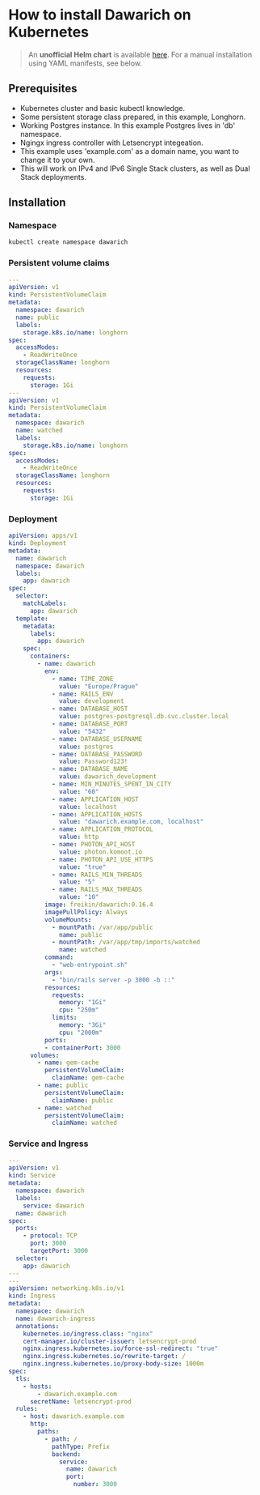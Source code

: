 # How to install Dawarich on Kubernetes

> An **unofficial Helm chart** is available [here](https://github.com/Cogitri/charts/tree/master/charts/dawarich). For a manual installation using YAML manifests, see below.

## Prerequisites

- Kubernetes cluster and basic kubectl knowledge.
- Some persistent storage class prepared, in this example, Longhorn.
- Working Postgres instance. In this example Postgres lives in 'db' namespace.
- Ngingx ingress controller with Letsencrypt integeation.
- This example uses 'example.com' as a domain name, you want to change it to your own.
- This will work on IPv4 and IPv6 Single Stack clusters, as well as Dual Stack deployments.

## Installation

### Namespace

```bash
kubectl create namespace dawarich
```

### Persistent volume claims

```yaml
---
apiVersion: v1
kind: PersistentVolumeClaim
metadata:
  namespace: dawarich
  name: public
  labels:
    storage.k8s.io/name: longhorn
spec:
  accessModes:
    - ReadWriteOnce
  storageClassName: longhorn
  resources:
    requests:
      storage: 1Gi
---
apiVersion: v1
kind: PersistentVolumeClaim
metadata:
  namespace: dawarich
  name: watched
  labels:
    storage.k8s.io/name: longhorn
spec:
  accessModes:
    - ReadWriteOnce
  storageClassName: longhorn
  resources:
    requests:
      storage: 1Gi
```

### Deployment

```yaml
apiVersion: apps/v1
kind: Deployment
metadata:
  name: dawarich
  namespace: dawarich
  labels:
    app: dawarich
spec:
  selector:
    matchLabels:
      app: dawarich
  template:
    metadata:
      labels:
        app: dawarich
    spec:
      containers:
        - name: dawarich
          env:
            - name: TIME_ZONE
              value: "Europe/Prague"
            - name: RAILS_ENV
              value: development
            - name: DATABASE_HOST
              value: postgres-postgresql.db.svc.cluster.local
            - name: DATABASE_PORT
              value: "5432"
            - name: DATABASE_USERNAME
              value: postgres
            - name: DATABASE_PASSWORD
              value: Password123!
            - name: DATABASE_NAME
              value: dawarich_development
            - name: MIN_MINUTES_SPENT_IN_CITY
              value: "60"
            - name: APPLICATION_HOST
              value: localhost
            - name: APPLICATION_HOSTS
              value: "dawarich.example.com, localhost"
            - name: APPLICATION_PROTOCOL
              value: http
            - name: PHOTON_API_HOST
              value: photon.komoot.io
            - name: PHOTON_API_USE_HTTPS
              value: "true"
            - name: RAILS_MIN_THREADS
              value: "5"
            - name: RAILS_MAX_THREADS
              value: "10"
          image: freikin/dawarich:0.16.4
          imagePullPolicy: Always
          volumeMounts:
            - mountPath: /var/app/public
              name: public
            - mountPath: /var/app/tmp/imports/watched
              name: watched
          command:
            - "web-entrypoint.sh"
          args:
            - "bin/rails server -p 3000 -b ::"
          resources:
            requests:
              memory: "1Gi"
              cpu: "250m"
            limits:
              memory: "3Gi"
              cpu: "2000m"
          ports:
          - containerPort: 3000
      volumes:
        - name: gem-cache
          persistentVolumeClaim:
            claimName: gem-cache
        - name: public
          persistentVolumeClaim:
            claimName: public
        - name: watched
          persistentVolumeClaim:
            claimName: watched
```

### Service and Ingress

```yaml
---
apiVersion: v1
kind: Service
metadata:
  namespace: dawarich
  labels:
    service: dawarich
  name: dawarich
spec:
  ports:
    - protocol: TCP
      port: 3000
      targetPort: 3000
  selector:
    app: dawarich
---
---
apiVersion: networking.k8s.io/v1
kind: Ingress
metadata:
  namespace: dawarich
  name: dawarich-ingress
  annotations:
    kubernetes.io/ingress.class: "nginx"
    cert-manager.io/cluster-issuer: letsencrypt-prod
    nginx.ingress.kubernetes.io/force-ssl-redirect: "true"
    nginx.ingress.kubernetes.io/rewrite-target: /
    nginx.ingress.kubernetes.io/proxy-body-size: 1000m
spec:
  tls:
    - hosts:
        - dawarich.example.com
      secretName: letsencrypt-prod
  rules:
    - host: dawarich.example.com
      http:
        paths:
          - path: /
            pathType: Prefix
            backend:
              service:
                name: dawarich
                port:
                  number: 3000
```
